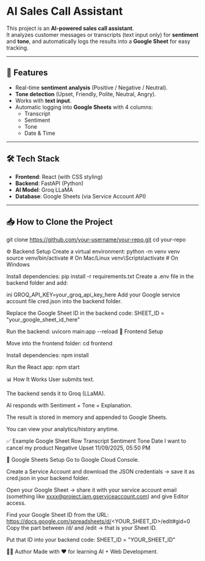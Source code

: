 # AI Sales Call Assistant  

This project is an **AI-powered sales call assistant**.  
It analyzes customer messages or transcripts (text input only) for **sentiment** and **tone**, and automatically logs the results into a **Google Sheet** for easy tracking.  

---

## 🚀 Features
- Real-time **sentiment analysis** (Positive / Negative / Neutral).  
- **Tone detection** (Upset, Friendly, Polite, Neutral, Angry).  
- Works with **text input**.  
- Automatic logging into **Google Sheets** with 4 columns:  
  - Transcript  
  - Sentiment  
  - Tone  
  - Date & Time  

---

## 🛠️ Tech Stack
- **Frontend**: React (with CSS styling)  
- **Backend**: FastAPI (Python)  
- **AI Model**: Groq LLaMA  
- **Database**: Google Sheets (via Service Account API)  

---

## 📥 How to Clone the Project
git clone https://github.com/your-username/your-repo.git
cd your-repo

⚙️ Backend Setup
Create a virtual environment:
python -m venv venv
source venv/bin/activate   # On Mac/Linux
venv\Scripts\activate      # On Windows

Install dependencies:
pip install -r requirements.txt
Create a .env file in the backend folder and add:

ini
GROQ_API_KEY=your_groq_api_key_here
Add your Google service account file cred.json into the backend folder.

Replace the Google Sheet ID in the backend code:
SHEET_ID = "your_google_sheet_id_here"

Run the backend:
uvicorn main:app --reload
🎨 Frontend Setup

Move into the frontend folder:
cd frontend

Install dependencies:
npm install

Run the React app:
npm start

📊 How It Works
User submits text.

The backend sends it to Groq (LLaMA).

AI responds with Sentiment + Tone + Explanation.

The result is stored in memory and appended to Google Sheets.

You can view your analytics/history anytime.

✅ Example Google Sheet Row
Transcript	Sentiment	Tone	Date
I want to cancel my product	Negative	Upset	11/09/2025, 05:50 PM

📗 Google Sheets Setup
Go to Google Cloud Console.

Create a Service Account and download the JSON credentials → save it as cred.json in your backend folder.

Open your Google Sheet → share it with your service account email (something like xxxx@project.iam.gserviceaccount.com) and give Editor access.

Find your Google Sheet ID from the URL:
https://docs.google.com/spreadsheets/d/<YOUR_SHEET_ID>/edit#gid=0
Copy the part between /d/ and /edit → that is your Sheet ID.

Put that ID into your backend code:
SHEET_ID = "YOUR_SHEET_ID"

👨‍💻 Author
Made with ❤️ for learning AI + Web Development.


